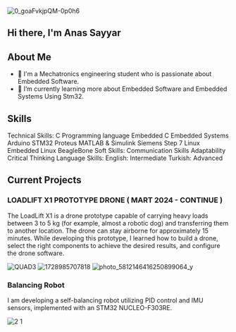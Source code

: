 ![0_goaFvkjpQM-0p0h6](https://github.com/user-attachments/assets/72d09585-e385-4275-beb8-30aa12abdabb)

## Hi there, I'm Anas Sayyar 


## About Me

- 🔭 I'm a Mechatronics engineering student who is passionate about Embedded Software.
- 🌱 I’m currently learning more about Embedded Software and Embedded Systems Using Stm32.



## Skills
Technical Skills:
C Programming language
Embedded C
Embedded Systems
Arduino
STM32
Proteus
MATLAB & Simulink
Siemens Step 7
Linux
Embedded Linux
BeagleBone
Soft Skills:
Communication Skills
Adaptability
Critical Thinking
Language Skills:
English: Intermediate
Turkish: Advanced


## Current Projects

### LOADLIFT X1 PROTOTYPE DRONE ( MART 2024 - CONTINUE )
The LoadLift X1 is a drone prototype capable of carrying heavy loads between 3 to 5 kg (for example, almost a robotic dog) and transferring them to another location. The drone can stay airborne for approximately 15 minutes. While developing this prototype, I learned how to build a drone, select the right components to achieve the desired results, and configure the drone software.

![QUAD3](https://github.com/user-attachments/assets/7a01808c-2394-4cca-933b-387b4c0681a9)
![1728985707818](https://github.com/user-attachments/assets/d5719dbd-b0eb-409b-90c6-088294d13fb2)
![photo_5812146416250899064_y](https://github.com/user-attachments/assets/b0d42cf7-4356-4d21-b696-01455357071d)


### Balancing Robot
I am developing a self-balancing robot utilizing PID control and IMU sensors, implemented with an STM32 NUCLEO-F303RE.

![2 1](https://github.com/user-attachments/assets/9057f0ac-6722-454b-8875-ed0c6b30cd2d)




